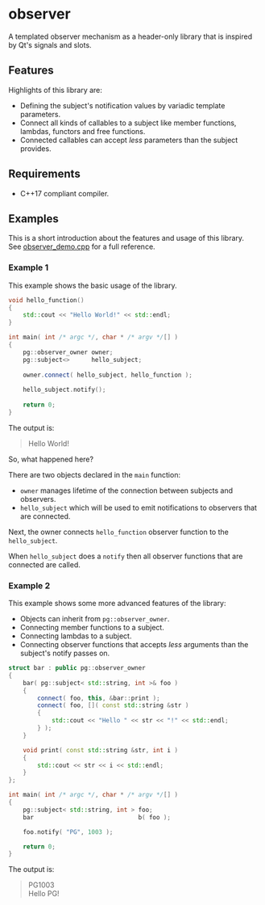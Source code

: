 # observer

A templated observer mechanism as a header-only library that is inspired by Qt's signals and slots.

## Features

Highlights of this library are:

* Defining the subject's notification values by variadic template parameters.
* Connect all kinds of callables to a subject like member functions, lambdas, functors and free functions.
* Connected callables can accept _less_ parameters than the subject provides.

## Requirements

* C++17 compliant compiler.

## Examples

This is a short introduction about the features and usage of this library.    
See [observer_demo.cpp](https://github.com/PG1003/observer/blob/master/observer_demo.cpp) for a full reference.

### Example 1

This example shows the basic usage of the library.

``` c++
void hello_function()
{
    std::cout << "Hello World!" << std::endl;
}

int main( int /* argc */, char * /* argv */[] )
{
    pg::observer_owner owner;
    pg::subject<>      hello_subject;
    
    owner.connect( hello_subject, hello_function );
    
    hello_subject.notify();
    
    return 0;
}
```
The output is:
>Hello World!

So, what happened here?

There are two objects declared in the ```main``` function:
* ```owner``` manages lifetime of the connection between subjects and observers.
* ```hello_subject``` which will be used to emit notifications to observers that are connected.

Next, the owner connects ```hello_function``` observer function to the ```hello_subject```.

When ```hello_subject``` does a ```notify``` then all observer functions that are connected are called.

### Example 2

This example shows some more advanced features of the library:
* Objects can inherit from ```pg::observer_owner```.
* Connecting member functions to a subject.
* Connecting lambdas to a subject.
* Connecting observer functions that accepts _less_ arguments than the subject's notify passes on.

``` c++
struct bar : public pg::observer_owner
{
    bar( pg::subject< std::string, int >& foo )
    {
        connect( foo, this, &bar::print );
        connect( foo, []( const std::string &str )
        {
            std::cout << "Hello " << str << "!" << std::endl;
        } );
    }

    void print( const std::string &str, int i )
    {
        std::cout << str << i << std::endl;
    }
};

int main( int /* argc */, char * /* argv */[] )
{
    pg::subject< std::string, int > foo;
    bar                             b( foo );

    foo.notify( "PG", 1003 );

    return 0;
}
```
The output is:
> PG1003    
> Hello PG!

